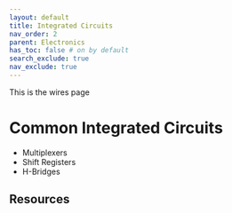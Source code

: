 ```yaml
---
layout: default
title: Integrated Circuits
nav_order: 2
parent: Electronics
has_toc: false # on by default
search_exclude: true
nav_exclude: true
---
```

This is the wires page

# Common Integrated Circuits
- Multiplexers
- Shift Registers
- H-Bridges
  

## Resources

